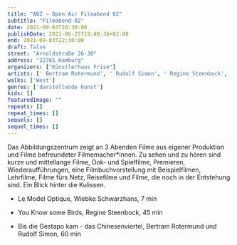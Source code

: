 ```yaml
---
title: "ABZ − Open Air Filmabend 02"
subtitle: "Filmabend 02"
date: 2021-09-03T20:30:00
publishDate: 2021-06-25T19:40:36+02:00
end: 2021-09-03T22:30:00
draft: false
street: "Arnoldstraße 26-30"
address: "22765 Hamburg"
organizers: ["Künstlerhaus Frise"]
artists: [' Bertram Rotermund', ' Rudolf Simon', ' Regine Steenbock', ' ']
walks: ['West']
genres: ['darstellende Kunst']
kids: []
featuredImage: ""
repeats: []
repeat_times: []
sequels: []
sequel_times: []
---
```


Das Abbildungszentrum zeigt an 3 Abenden Filme aus eigener Produktion und Filme befreundeter Filmemacher\*innen. Zu sehen und zu hören sind kurze und mittellange Filme, Dok- und Spielfilme, Premieren, Wiederaufführungen, eine Filmbuchvorstellung mit Beispielfilmen, Lehrfilme, Filme fürs Netz, Reisefilme und Filme, die noch in der Entstehung sind. Ein Blick hinter die Kulissen.



- Le Model Optique, Wiebke Schwarzhans, 7 min

- You Know some Birds, Regine Steenbock, 45 min

- Bis die Gestapo kam - das Chinesenviertel, Bertram Rotermund und Rudolf Simon, 60 min
